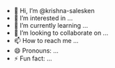- 👋 Hi, I’m @krishna-salesken
- 👀 I’m interested in ...
- 🌱 I’m currently learning ...
- 💞️ I’m looking to collaborate on ...
- 📫 How to reach me ...
- 😄 Pronouns: ...
- ⚡ Fun fact: ...

<!---
krishna-salesken/krishna-salesken is a ✨ special ✨ repository because its `README.md` (this file) appears on your GitHub profile.
You can click the Preview link to take a look at your changes.
--->
